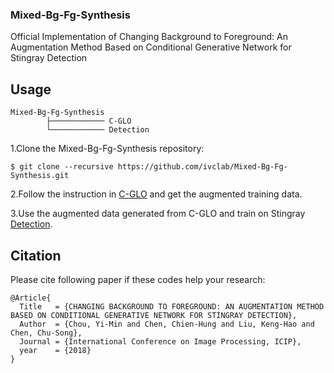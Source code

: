 ### Mixed-Bg-Fg-Synthesis
Official Implementation of Changing Background to Foreground: An Augmentation Method Based on Conditional Generative Network for Stingray Detection

## Usage
    Mixed-Bg-Fg-Synthesis
            ├──────────── C-GLO
            └──────────── Detection


1.Clone the Mixed-Bg-Fg-Synthesis repository:

    $ git clone --recursive https://github.com/ivclab/Mixed-Bg-Fg-Synthesis.git


2.Follow the instruction in [C-GLO](https://github.com/ivclab/Mixed-Bg-Fg-Synthesis/tree/master/C-GLO) and get the augmented training data.
  

3.Use the augmented data generated from C-GLO and train on Stingray [Detection](https://github.com/ivclab/Mixed-Bg-Fg-Synthesis/tree/master/Detection).


## Citation
Please cite following paper if these codes help your research:

    @Article{
      Title   = {CHANGING BACKGROUND TO FOREGROUND: AN AUGMENTATION METHOD BASED ON CONDITIONAL GENERATIVE NETWORK FOR STINGRAY DETECTION},
      Author  = {Chou, Yi-Min and Chen, Chien-Hung and Liu, Keng-Hao and Chen, Chu-Song}, 
      Journal = {International Conference on Image Processing, ICIP},
      year    = {2018}
    }
